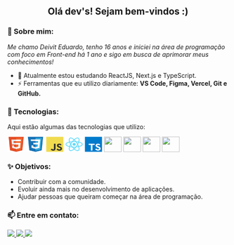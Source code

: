 <h2 align='center'>
  Olá dev's! Sejam bem-vindos :)
</h2>

### 🖖 Sobre mim:

<p><em>Me chamo Deivit Eduardo, tenho 16 anos e iniciei na área de programação com foco em Front-end há 1 ano e sigo em busca de aprimorar meus conhecimentos!</em></p>

- 🚀 Atualmente estou estudando ReactJS, Next.js e TypeScript.
- ⚡ Ferramentas que eu utilizo diariamente: **VS Code, Figma, Vercel, Git e GitHub.**

### 🧪 Tecnologias:

Aqui estão algumas das tecnologias que utilizo:

<div>
  <img align="center" alt="" title="HTML" height="35" width="40" src="https://raw.githubusercontent.com/devicons/devicon/master/icons/html5/html5-original.svg">
  <img align="center" alt="" title="CSS" height="35" width="40" src="https://raw.githubusercontent.com/devicons/devicon/master/icons/css3/css3-original.svg">
  <img align="center" alt="" title="JavaScript" height="35" width="40" src="https://raw.githubusercontent.com/devicons/devicon/master/icons/javascript/javascript-original.svg">
  <img align="center" alt="" title="ReactJS" height="35" width="40" src="https://raw.githubusercontent.com/devicons/devicon/master/icons/react/react-original.svg">
  <img align="center" alt="" title="TypeScript" height="35" width="40" src="https://raw.githubusercontent.com/devicons/devicon/master/icons/typescript/typescript-original.svg">
  <img align="center" alt="" title="Next.js" height="35" width="40" src="https://skillicons.dev/icons?i=nextjs">
    <img align="center" alt="" title="TailwindCSS" height="35" width="40" src="https://skillicons.dev/icons?i=tailwindcss">
   <img align="center" alt="" title="Sass" height="35" width="40" src="https://skillicons.dev/icons?i=sass">
  <img align="center" alt="" title="Styled Components" height="35" width="40" src="https://skillicons.dev/icons?i=styledcomponents">
</div>

### ✨ Objetivos:

- Contribuir com a comunidade.
- Evoluir ainda mais no desenvolvimento de aplicações.
- Ajudar pessoas que queiram começar na área de programação.

### 📫 Entre em contato:

<a href="https://www.linkedin.com/in/deivit-eduardo" alt="Linkedin">
  <img src="https://img.shields.io/badge/-Linkedin-070A1C?style=for-the-badge&logo=Linkedin&logoColor=F50057&link=https://www.linkedin.com/in/deivit-eduardo"/>
</a>

<a href="mailto:deiviteduardo87@gmail.com" alt="Gmail">
  <img src="https://img.shields.io/badge/-Gmail-070A1C?style=for-the-badge&logo=Gmail&logoColor=F50057&link=mailto:eduardoalmeida5547@gmail.com"/>
</a>

<a href="https://www.instagram.com/xeduardozz_" alt="Instagram">
  <img src="https://img.shields.io/badge/-Instagram-070A1C?style=for-the-badge&logo=Instagram&logoColor=F50057&link=https://www.instagram.com/xeduardozz_"/>
</a>
